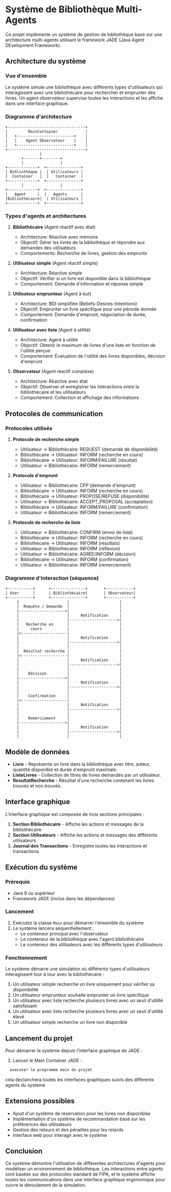# Système de Bibliothèque Multi-Agents

Ce projet implémente un système de gestion de bibliothèque basé sur une architecture multi-agents utilisant le framework JADE (Java Agent DEvelopment Framework).

## Architecture du système

### Vue d'ensemble
Le système simule une bibliothèque avec différents types d'utilisateurs qui interagissent avec une bibliothécaire pour rechercher et emprunter des livres. Un agent observateur supervise toutes les interactions et les affiche dans une interface graphique.

### Diagramme d'architecture
```
+----------------------------------+
|         MainContainer            |
|   +-------------------------+    |
|   |    Agent Observateur    |    |
|   +-------------------------+    |
+----------------------------------+
               |
       +-------+--------+
       |                |
+-------------+  +---------------+
| Bibliothèque |  | Utilisateurs |
|  Container   |  |   Container  |
+-------------+  +---------------+
       |                |
+-------------+  +---------------+
|   Agent     |  |   Agents      |
|Bibliothécaire|  | Utilisateurs |
+-------------+  +---------------+
```

### Types d'agents et architectures

1. **Bibliothécaire** (Agent réactif avec état)
    - Architecture: Réactive avec mémoire
    - Objectif: Gérer les livres de la bibliothèque et répondre aux demandes des utilisateurs
    - Comportements: Recherche de livres, gestion des emprunts

2. **Utilisateur simple** (Agent réactif simple)
    - Architecture: Réactive simple
    - Objectif: Vérifier si un livre est disponible dans la bibliothèque
    - Comportement: Demande d'information et réponse simple

3. **Utilisateur emprunteur** (Agent à but)
    - Architecture: BDI simplifiée (Beliefs-Desires-Intentions)
    - Objectif: Emprunter un livre spécifique pour une période donnée
    - Comportement: Demande d'emprunt, négociation de durée, confirmation

4. **Utilisateur avec liste** (Agent à utilité)
    - Architecture: Agent à utilité
    - Objectif: Obtenir le maximum de livres d'une liste en fonction de l'utilité perçue
    - Comportement: Évaluation de l'utilité des livres disponibles, décision d'emprunt

5. **Observateur** (Agent réactif complexe)
    - Architecture: Réactive avec état
    - Objectif: Observer et enregistrer les interactions entre la bibliothécaire et les utilisateurs
    - Comportement: Collection et affichage des informations

## Protocoles de communication

### Protocoles utilisés
1. **Protocole de recherche simple**
    - Utilisateur → Bibliothécaire: REQUEST (demande de disponibilité)
    - Bibliothécaire → Utilisateur: INFORM (recherche en cours)
    - Bibliothécaire → Utilisateur: INFORM/FAILURE (résultat)
    - Utilisateur → Bibliothécaire: INFORM (remerciement)

2. **Protocole d'emprunt**
    - Utilisateur → Bibliothécaire: CFP (demande d'emprunt)
    - Bibliothécaire → Utilisateur: INFORM (recherche en cours)
    - Bibliothécaire → Utilisateur: PROPOSE/REFUSE (disponibilité)
    - Utilisateur → Bibliothécaire: ACCEPT_PROPOSAL (acceptation)
    - Bibliothécaire → Utilisateur: INFORM/FAILURE (confirmation)
    - Utilisateur → Bibliothécaire: INFORM (remerciement)

3. **Protocole de recherche de liste**
    - Utilisateur → Bibliothécaire: CONFIRM (envoi de liste)
    - Bibliothécaire → Utilisateur: INFORM (recherche en cours)
    - Bibliothécaire → Utilisateur: INFORM (résultats)
    - Utilisateur → Bibliothécaire: INFORM (réflexion)
    - Utilisateur → Bibliothécaire: AGREE/INFORM (décision)
    - Bibliothécaire → Utilisateur: INFORM (confirmation)
    - Utilisateur → Bibliothécaire: INFORM (remerciement)

### Diagramme d'interaction (séquence)
```
+-----------+      +---------------+       +------------+
| User      |      | Bibliothécaire|       | Observateur|
+-----------+      +---------------+       +------------+
     |                     |                      |
     |  Requête / Demande  |                      |
     |-------------------->|                      |
     |                     |     Notification     |
     |                     |--------------------->|
     |   Recherche en      |                      |
     |     cours           |                      |
     |<--------------------|                      |
     |                     |     Notification     |
     |                     |--------------------->|
     |                     |                      |
     |  Résultat recherche |                      |
     |<--------------------|                      |
     |                     |     Notification     |
     |                     |--------------------->|
     |                     |                      |
     |    Décision         |                      |
     |-------------------->|                      |
     |                     |     Notification     |
     |                     |--------------------->|
     |                     |                      |
     |    Confirmation     |                      |
     |<--------------------|                      |
     |                     |     Notification     |
     |                     |--------------------->|
     |                     |                      |
     |    Remerciement     |                      |
     |-------------------->|                      |
     |                     |     Notification     |
     |                     |--------------------->|
     |                     |                      |
```

## Modèle de données

* **Livre** - Représente un livre dans la bibliothèque avec titre, auteur, quantité disponible et durée d'emprunt maximale.
* **ListeLivres** - Collection de titres de livres demandés par un utilisateur.
* **ResultatRecherche** - Résultat d'une recherche contenant les livres trouvés et non trouvés.

## Interface graphique

L'interface graphique est composée de trois sections principales :
1. **Section Bibliothécaire** - Affiche les actions et messages de la bibliothécaire
2. **Section Utilisateurs** - Affiche les actions et messages des différents utilisateurs
3. **Journal des Transactions** - Enregistre toutes les interactions et transactions

## Exécution du système

### Prérequis
- Java 8 ou supérieur
- Framework JADE (inclus dans les dépendances)

### Lancement
1. Exécutez la classe `Main` pour démarrer l'ensemble du système
2. Le système lancera séquentiellement :
    - Le conteneur principal avec l'observateur
    - Le conteneur de la bibliothèque avec l'agent bibliothécaire
    - Le conteneur des utilisateurs avec les différents types d'utilisateurs

### Fonctionnement
Le système démarre une simulation où différents types d'utilisateurs interagissent tour à tour avec la bibliothécaire :
1. Un utilisateur simple recherche un livre uniquement pour vérifier sa disponibilité
2. Un utilisateur emprunteur souhaite emprunter un livre spécifique
3. Un utilisateur avec liste recherche plusieurs livres avec un seuil d'utilité satisfaisant
4. Un utilisateur avec liste recherche plusieurs livres avec un seuil d'utilité élevé
5. Un utilisateur simple recherche un livre non disponible

## Lancement du projet

Pour démarrer le système depuis l'interface graphique de JADE :

1. Lancez le Main Container JADE :
```cmd
  executer le programme main du projet
```
cela declanchera toutes les interfaces graphiques suivis des differents agents du systeme


## Extensions possibles

- Ajout d'un système de réservation pour les livres non disponibles
- Implémentation d'un système de recommandation basé sur les préférences des utilisateurs
- Gestion des retours et des pénalités pour les retards
- Interface web pour interagir avec le système

## Conclusion

Ce système démontre l'utilisation de différentes architectures d'agents pour modéliser un environnement de bibliothèque. Les interactions entre agents sont basées sur des protocoles standard de FIPA, et le système affiche toutes les communications dans une interface graphique ergonomique pour suivre le déroulement de la simulation.
